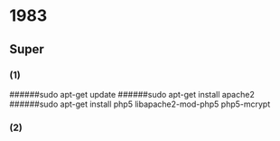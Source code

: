 # 1983
## Super
### (1)
######sudo apt-get update
######sudo apt-get install apache2
######sudo apt-get install php5 libapache2-mod-php5 php5-mcrypt
### (2)
